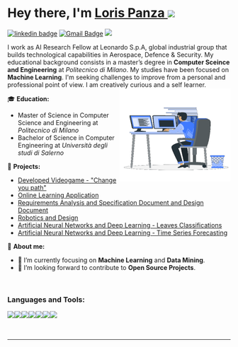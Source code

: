 <h1>Hey there, I'm <a  href="https://github.com/LorisPanza/">Loris Panza </a> <img  src="https://media.giphy.com/media/hvRJCLFzcasrR4ia7z/giphy.gif" width="30px"></h1>

[![linkedin badge](https://img.shields.io/badge/LorisPanza-30302f?style=flat&logo=linkedin)](https://www.linkedin.com/in/loris-panza-70512b222/)
[![Gmail Badge](https://img.shields.io/badge/lorispanza@gmail.com-30302f?style=flat&logo=Gmail&logoColor=red)](mailto:lorispanza@gmail.com)
<img src="https://komarev.com/ghpvc/?username=LorisPanza&style=plastic" />

I work as AI Research Fellow at Leonardo S.p.A, global industrial group that builds technological capabilities in Aerospace, Defence & Security.
My educational background consists in a master’s degree in **Computer Sceince and Engineering** at _Politecnico di Milano_. My studies have been focused on **Machine Learning**. I'm seeking challenges to improve from a personal and professional point of view. I am creatively curious and a self learner. <br>
<img align='right' src="https://github.com/0xAbdulKhalid/0xAbdulKhalid/raw/main/assets/mdImages/Right_Side.gif" width="250" height="210">

🎓 **Education:**
- Master of Science in Computer Science and Engineering at _Politecnico di Milano_
- Bachelor of Science in Computer Engineering at _Università degli studi di Salerno_

📌 **Projects:**
- [Developed Videogame - "Change you path"](https://github.com/LorisPanza/Change-Your-Path)
- [Online Learning Application](https://github.com/citteriomatteo/onlinelearningapplications-2022)
- [Requirements Analysis and Specification Document and Design Document](https://github.com/LorisPanza/RASD-DDDocument)
- [Robotics and Design](https://github.com/LorisPanza/RoboticsAndDesign)
- [Artificial Neural Networks and Deep Learning - Leaves Classifications](https://github.com/LorisPanza/ANNDL-Leaf-Classification)
- [Artificial Neural Networks and Deep Learning - Time Series Forecasting](https://github.com/LorisPanza/ANNDL-TimeSeriesForecasting)


👦 **About me:**
- 🌱 I’m currently focusing on **Machine Learning** and **Data Mining**.
- 💬 I’m looking forward to contribute to **Open Source Projects**.

<br>

<h3 align="left">Languages and Tools:</h3>
<p align="left"> <img src="https://img.icons8.com/color/48/4a90e2/c-programming.png"/><img src="https://img.icons8.com/color/48/4a90e2/c-plus-plus-logo.png"/><img src="https://img.icons8.com/color/48/4a90e2/python--v1.png"/><img src="https://img.icons8.com/color/48/4a90e2/java-coffee-cup-logo--v1.png"/><img src="https://img.icons8.com/color/48/4a90e2/visual-studio-code-2019.png"/><img src="https://img.icons8.com/color/48/4a90e2/git.png"/><img src="https://img.icons8.com/fluent/48/4a90e2/github.png"/> </p>

<br>








---

